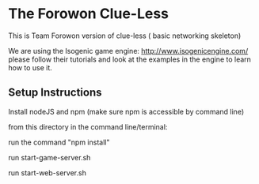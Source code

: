 # The Forowon Clue-Less

This is Team Forowon version of clue-less ( basic networking skeleton)

We are using the Isogenic game engine: http://www.isogenicengine.com/
please follow their tutorials and look at the examples in the engine to learn how to use it.

## Setup Instructions

Install nodeJS and npm (make sure npm is accessible by command line)

from this directory in the command line/terminal:

run the command "npm install"

run start-game-server.sh

run start-web-server.sh

